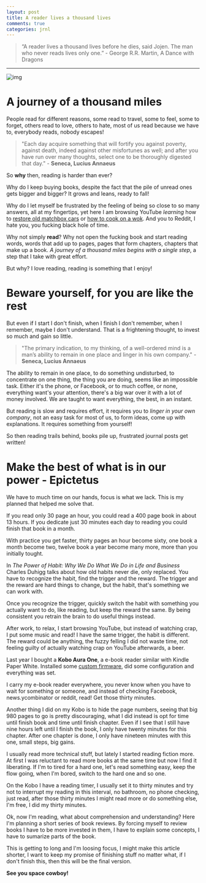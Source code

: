 ```yaml
---
layout: post
title: A reader lives a thousand lives
comments: true
categories: jrnl
---
```


> “A reader lives a thousand lives before he dies, said Jojen. The man who never reads lives only one.” - George R.R. Martin, A Dance with Dragons 

---

![img](https://i.imgur.com/VRpST3a.jpg "Alice in wonderland")


# A journey of a thousand miles

People read for different reasons, some read to travel, some to feel, some to forget, others read to love, others to hate, most of us read because we have to, everybody reads, nobody escapes!

> "Each day acquire something that will fortify you against poverty, against death, indeed against other misfortunes as well; and after you have run over many thoughts, select one to be thoroughly digested that day." - **Seneca, Lucius Annaeus**

So **why** then, reading is harder than ever?

Why do I keep buying books, despite the fact that the pile of unread ones gets bigger and bigger? It grows and leans, ready to fall!

Why do I let myself be frustrated by the feeling of being so close to so many answers, all at my fingertips, yet here I am browsing YouTube *learning* how to [restore old matchbox cars](<https://www.youtube.com/watch?v=Dq6ijqPjc_s>) or [how to cook on a wok](<https://www.youtube.com/watch?v=Bkvqjaar6x0>). And you to Reddit, I hate you, you fucking black hole of time.

Why not simply **read**? Why not open the fucking book and start reading words, words that add up to pages, pages that form chapters, chapters that make up a book. *A journey of a thousand miles begins with a single step*, a step that I take with great effort.

But why? I love reading, reading is something that I enjoy!


# Beware yourself, for you are like the rest

But even if I start I don't finish, when I finish I don't remember, when I remember, maybe I don't understand. That is a frightening thought, to invest so much and gain so little.

> "The primary indication, to my thinking, of a well-ordered mind is a man’s ability to remain in one place and linger in his own company." - **Seneca, Lucius Annaeus**

The ability to remain in one place, to do something undisturbed, to concentrate on one thing, the thing you are doing, seems like an impossible task. Either it's the phone, or Facebook, or to much coffee, or none, everything want's your attention, there's a big war over it with a lot of money involved. We are taught to want everything, the best, in an instant.

But reading is slow and requires effort, it requires you to *linger in your own company*, not an easy task for most of us, to form ideas, come up with explanations. It requires something from yourself!

So then reading trails behind, books pile up, frustrated journal posts get written!


# Make the best of what is in our power - Epictetus

We have to much time on our hands, focus is what we lack. This is my planned that helped me solve that.

If you read only 30 page an hour, you could read a 400 page book in about 13 hours. If you dedicate just 30 minutes each day to reading you could finish that book in a month.

With practice you get faster, thirty pages an hour become sixty, one book a month become two, twelve book a year become many more, more than you initially tought.

In *The Power of Habit: Why We Do What We Do in Life and Business* Charles Duhigg talks about how old habits never die, only replaced. You have to recognize the habit, find the trigger and the reward. The trigger and the reward are hard things to change, but the habit, that's something we can work with. 

Once you recognize the trigger, quickly switch the habit with something you actually want to do, like reading, but keep the reward the same. By being consistent you retrain the brain to do useful things instead.

After work, to relax, I start browsing YouTube, but instead of watching crap, I put some music and read! I have the same trigger, the habit is different. The reward could be anything, the fuzzy felling I did not waste time, not feeling guilty of actually watching crap on YouTube afterwards, a beer.

Last year I bought a **Kobo Aura One**, a e-book reader similar with Kindle Paper White. Installed some [custom firmware](<https://github.com/koreader/koreader>), did some configuration and everything was set.

I carry my e-book reader everywhere, you never know when you have to wait for something or someone, and instead of checking Facebook, news.ycombinator or reddit, read! Get those thirty minutes.

Another thing I did on my Kobo is to hide the page numbers, seeing that big 980 pages to go is pretty discouraging, what I did instead is opt for time until finish book and time until finish chapter. Even if I see that I still have nine hours left until I finish the book, I only have twenty minutes for this chapter. After one chapter is done, I only have nineteen minutes with this one, small steps, big gains.

I usually read more technical stuff, but lately I started reading fiction more.
At first I was reluctant to read more books at the same time but now I find it liberating. If I'm to tired for a hard one, let's read something easy, keep the flow going, when I'm bored, switch to the hard one and so one.

On the Kobo I have a reading timer, I usually set it to thirty minutes and try not to interrupt my reading in this interval, no bathroom, no phone checking, just read, after those thirty minutes I might read more or do something else, I'm free, I did my thirty minutes.

Ok, now I'm reading, what about comprehension and understanding?
Here I'm planning a short series of book reviews. By forcing myself to review books I have to be more invested in them, I have to explain some concepts, I have to sumarize parts of the book. 

This is getting to long and I'm loosing focus, I might make this article shorter, I want to keep my promise of finishing stuff no matter what, if I don't finish this, then this will be the final version.

****See you space cowboy!****

